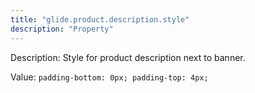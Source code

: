 ```yaml
---
title: "glide.product.description.style"
description: "Property"
---
```


Description: Style for product description next to banner.

Value: `padding-bottom: 0px; padding-top: 4px;`